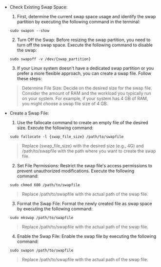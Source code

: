 * Check Existing Swap Space:
  1. First, determine the current swap space usage and identify the swap partition by executing the following command in the terminal:

  `sudo swapon --show`

  2. Turn Off the Swap:
  Before resizing the swap partition, you need to turn off the swap space. Execute the following command to disable the swap:

  `sudo swapoff -v /dev/{swap_partition}`



  3. If your Linux system doesn't have a dedicated swap partition or you prefer a more flexible approach, you can create a swap file. Follow these steps:

    > Determine File Size:
    > Decide on the desired size for the swap file. Consider the amount of RAM and the workload you typically run on your system.
    > For example, if your system has 4 GB of RAM, you might choose a swap file size of 4 GB.
    
* Create a Swap File:
  1. Use the fallocate command to create an empty file of the desired size. Execute the following command:

    `sudo fallocate -l {swap_file_size} /path/to/swapfile`

    > Replace {swap_file_size} with the desired size (e.g., 4G) and /path/to/swapfile with the path where you want to create the swap file.

  2. Set File Permissions: Restrict the swap file's access permissions to prevent unauthorized modifications. Execute the following command:

  `sudo chmod 600 /path/to/swapfile`

    > Replace /path/to/swapfile with the actual path of the swap file.

  3. Format the Swap File: Format the newly created file as swap space by executing the following command:

  `sudo mkswap /path/to/swapfile`
  > Replace /path/to/swapfile with the actual path of the swap file.

  4. Enable the Swap File: Enable the swap file by executing the following command:

  `sudo swapon /path/to/swapfile`

  > Replace /path/to/swapfile with the actual path of the swap file.
